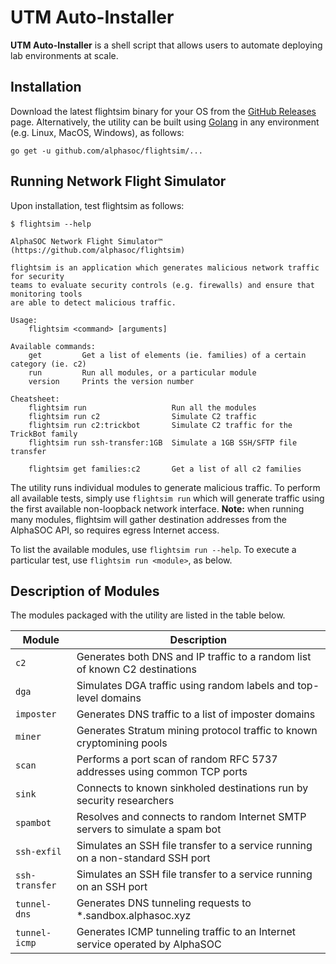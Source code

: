 # UTM Auto-Installer

**UTM Auto-Installer** is a shell script that allows users to automate deploying lab environments at scale.

## Installation

Download the latest flightsim binary for your OS from the [GitHub Releases](https://github.com/alphasoc/flightsim/releases) page. Alternatively, the utility can be built using [Golang](https://golang.org/doc/install) in any environment (e.g. Linux, MacOS, Windows), as follows:

```
go get -u github.com/alphasoc/flightsim/...
```

## Running Network Flight Simulator

Upon installation, test flightsim as follows:

```
$ flightsim --help

AlphaSOC Network Flight Simulator™ (https://github.com/alphasoc/flightsim)

flightsim is an application which generates malicious network traffic for security
teams to evaluate security controls (e.g. firewalls) and ensure that monitoring tools
are able to detect malicious traffic.

Usage:
    flightsim <command> [arguments]

Available commands:
    get         Get a list of elements (ie. families) of a certain category (ie. c2)
    run         Run all modules, or a particular module
    version     Prints the version number

Cheatsheet:
    flightsim run                   Run all the modules
    flightsim run c2                Simulate C2 traffic
    flightsim run c2:trickbot       Simulate C2 traffic for the TrickBot family
    flightsim run ssh-transfer:1GB  Simulate a 1GB SSH/SFTP file transfer

    flightsim get families:c2       Get a list of all c2 families
```

The utility runs individual modules to generate malicious traffic. To perform all available tests, simply use `flightsim run` which will generate traffic using the first available non-loopback network interface. **Note:** when running many modules, flightsim will gather destination addresses from the AlphaSOC API, so requires egress Internet access.

To list the available modules, use `flightsim run --help`. To execute a particular test, use `flightsim run <module>`, as below.









## Description of Modules

The modules packaged with the utility are listed in the table below.

| Module        | Description                                                                   |
| ------------- | ----------------------------------------------------------------------------- |
| `c2`          | Generates both DNS and IP traffic to a random list of known C2 destinations   |
| `dga`         | Simulates DGA traffic using random labels and top-level domains               |
| `imposter`    | Generates DNS traffic to a list of imposter domains                           |
| `miner`       | Generates Stratum mining protocol traffic to known cryptomining pools         |
| `scan`        | Performs a port scan of random RFC 5737 addresses using common TCP ports      |
| `sink`        | Connects to known sinkholed destinations run by security researchers          |
| `spambot`     | Resolves and connects to random Internet SMTP servers to simulate a spam bot  |
| `ssh-exfil`   | Simulates an SSH file transfer to a service running on a non-standard SSH port|
| `ssh-transfer`| Simulates an SSH file transfer to a service running on an SSH port            |
| `tunnel-dns`  | Generates DNS tunneling requests to \*.sandbox.alphasoc.xyz                   |
| `tunnel-icmp` | Generates ICMP tunneling traffic to an Internet service operated by AlphaSOC  |
